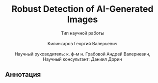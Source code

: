 <div align="center">
  <H1>
    Robust Detection of AI-Generated Images
  </H1>
  Тип научной работы<br><br>
  Килинкаров Георгий Валерьевич
</div><br>
<div align="center">
  Научный руководитель: к. ф-м н. Грабовой Андрей Валериевич, <br>
  Научный консультант: Даниил Дорин
</div>

## Аннотация
